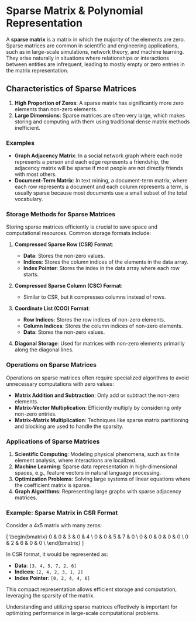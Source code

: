 # Sparse Matrix & Polynomial Representation

A **sparse matrix** is a matrix in which the majority of the elements are zero. Sparse matrices are common in scientific and engineering applications, such as in large-scale simulations, network theory, and machine learning. They arise naturally in situations where relationships or interactions between entities are infrequent, leading to mostly empty or zero entries in the matrix representation.

## Characteristics of Sparse Matrices

1. **High Proportion of Zeros**: A sparse matrix has significantly more zero elements than non-zero elements.
2. **Large Dimensions**: Sparse matrices are often very large, which makes storing and computing with them using traditional dense matrix methods inefficient.

### Examples

- **Graph Adjacency Matrix**: In a social network graph where each node represents a person and each edge represents a friendship, the adjacency matrix will be sparse if most people are not directly friends with most others.
- **Document-Term Matrix**: In text mining, a document-term matrix, where each row represents a document and each column represents a term, is usually sparse because most documents use a small subset of the total vocabulary.

### Storage Methods for Sparse Matrices

Storing sparse matrices efficiently is crucial to save space and computational resources. Common storage formats include:

1. **Compressed Sparse Row (CSR) Format**:
    - **Data**: Stores the non-zero values.
    - **Indices**: Stores the column indices of the elements in the data array.
    - **Index Pointer**: Stores the index in the data array where each row starts.
  
2. **Compressed Sparse Column (CSC) Format**:
    - Similar to CSR, but it compresses columns instead of rows.

3. **Coordinate List (COO) Format**:
    - **Row Indices**: Stores the row indices of non-zero elements.
    - **Column Indices**: Stores the column indices of non-zero elements.
    - **Data**: Stores the non-zero values.

4. **Diagonal Storage**: Used for matrices with non-zero elements primarily along the diagonal lines.

### Operations on Sparse Matrices

Operations on sparse matrices often require specialized algorithms to avoid unnecessary computations with zero values:

- **Matrix Addition and Subtraction**: Only add or subtract the non-zero elements.
- **Matrix-Vector Multiplication**: Efficiently multiply by considering only non-zero entries.
- **Matrix-Matrix Multiplication**: Techniques like sparse matrix partitioning and blocking are used to handle the sparsity.

### Applications of Sparse Matrices

1. **Scientific Computing**: Modeling physical phenomena, such as finite element analysis, where interactions are localized.
2. **Machine Learning**: Sparse data representation in high-dimensional spaces, e.g., feature vectors in natural language processing.
3. **Optimization Problems**: Solving large systems of linear equations where the coefficient matrix is sparse.
4. **Graph Algorithms**: Representing large graphs with sparse adjacency matrices.

### Example: Sparse Matrix in CSR Format

Consider a 4x5 matrix with many zeros:

\[
\begin{bmatrix}
0 & 0 & 3 & 0 & 4 \\
0 & 0 & 5 & 7 & 0 \\
0 & 0 & 0 & 0 & 0 \\
0 & 2 & 6 & 0 & 0 \\
\end{bmatrix}
\]

In CSR format, it would be represented as:

- **Data**: `[3, 4, 5, 7, 2, 6]`
- **Indices**: `[2, 4, 2, 3, 1, 2]`
- **Index Pointer**: `[0, 2, 4, 4, 6]`

This compact representation allows efficient storage and computation, leveraging the sparsity of the matrix.

Understanding and utilizing sparse matrices effectively is important for optimizing performance in large-scale computational problems.
